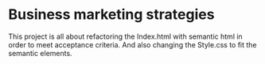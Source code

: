 # Business marketing strategies

This project is all about refactoring the Index.html with semantic html in order to meet acceptance criteria. And also changing the Style.css to fit the semantic elements.